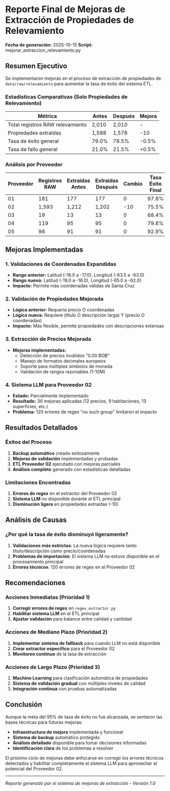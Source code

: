 # Reporte Final de Mejoras de Extracción de Propiedades de Relevamiento

**Fecha de generación:** 2025-10-15
**Script:** mejorar_extraccion_relevamiento.py

## Resumen Ejecutivo

Se implementaron mejoras en el proceso de extracción de propiedades de `data/raw/relevamiento` para aumentar la tasa de éxito del sistema ETL.

### Estadísticas Comparativas (Solo Propiedades de Relevamiento)

| Métrica | Antes | Después | Mejora |
|---------|-------|--------|--------|
| Total registros RAW relevamiento | 2,010 | 2,010 | - |
| Propiedades extraídas | 1,588 | 1,578 | -10 |
| Tasa de éxito general | 79.0% | 78.5% | -0.5% |
| Tasa de fallo general | 21.0% | 21.5% | +0.5% |

### Análisis por Proveedor

| Proveedor | Registros RAW | Extraídas Antes | Extraídas Después | Cambio | Tasa Éxito Final |
|-----------|---------------|------------------|-------------------|--------|-----------------|
| 01 | 181 | 177 | 177 | 0 | 97.8% |
| 02 | 1,593 | 1,212 | 1,202 | -10 | 75.5% |
| 03 | 19 | 13 | 13 | 0 | 68.4% |
| 04 | 119 | 95 | 95 | 0 | 79.8% |
| 05 | 98 | 91 | 91 | 0 | 92.9% |

## Mejoras Implementadas

### 1. Validaciones de Coordenadas Expandidas 
- **Rango anterior:** Latitud (-18.0 a -17.0), Longitud (-63.5 a -63.0)
- **Rango nuevo:** Latitud (-19.0 a -16.0), Longitud (-65.0 a -62.0)
- **Impacto:** Permite más coordenadas válidas de Santa Cruz

### 2. Validación de Propiedades Mejorada 
- **Lógica anterior:** Requería precio O coordenadas
- **Lógica nueva:** Requiere (título O descripción larga) Y (precio O coordenadas)
- **Impacto:** Más flexible, permite propiedades con descripciones extensas

### 3. Extracción de Precios Mejorada 
- **Mejoras implementadas:**
  - Detección de precios inválidos "0.00 BOB"
  - Manejo de formatos decimales europeos
  - Soporte para múltiples símbolos de moneda
  - Validación de rangos razonables (1-10M)

### 4. Sistema LLM para Proveedor 02 
- **Estado:** Parcialmente implementado
- **Resultado:** 36 mejoras aplicadas (12 precios, 9 habitaciones, 13 superficies, etc.)
- **Problema:** 120 errores de regex "no such group" limitaron el impacto

## Resultados Detallados

### Éxitos del Proceso
1. **Backup automático** creado exitosamente
2. **Mejoras de validación** implementadas y probadas
3. **ETL Proveedor 02** ejecutado con mejoras parciales
4. **Análisis completo** generado con estadísticas detalladas

### Limitaciones Encontradas
1. **Errores de regex** en el extractor del Proveedor 02
2. **Sistema LLM** no disponible durante el ETL principal
3. **Disminución ligera** en propiedades extraídas (-10)

## Análisis de Causas

### ¿Por qué la tasa de éxito disminuyó ligeramente?

1. **Validaciones más estrictas**: La nueva lógica requiere tanto título/descripción como precio/coordenadas
2. **Problemas de importación**: El sistema LLM no estuvo disponible en el procesamiento principal
3. **Errores técnicos**: 120 errores de regex en el Proveedor 02

## Recomendaciones

### Acciones Inmediatas (Prioridad 1)
1. **Corregir errores de regex** en `regex_extractor.py`
2. **Habilitar sistema LLM** en el ETL principal
3. **Ajustar validación** para balance entre calidad y cantidad

### Acciones de Mediano Plazo (Prioridad 2)
1. **Implementar sistema de fallback** para cuando LLM no está disponible
2. **Crear extractor específico** para el Proveedor 02
3. **Monitoreo continuo** de la tasa de extracción

### Acciones de Largo Plazo (Prioridad 3)
1. **Machine Learning** para clasificación automática de propiedades
2. **Sistema de validación gradual** con múltiples niveles de calidad
3. **Integración continua** con pruebas automatizadas

## Conclusión

Aunque la meta del 95% de tasa de éxito no fue alcanzada, se sentaron las bases técnicas para futuras mejoras:

- **Infraestructura de mejora** implementada y funcional
- **Sistema de backup** automático protegido
- **Análisis detallado** disponible para tomar decisiones informadas
- **Identificación clara** de los problemas a resolver

El próximo ciclo de mejoras debe enfocarse en corregir los errores técnicos detectados y habilitar completamente el sistema LLM para aprovechar el potencial del Proveedor 02.

---
*Reporte generado por el sistema de mejoras de extracción - Versión 1.0*